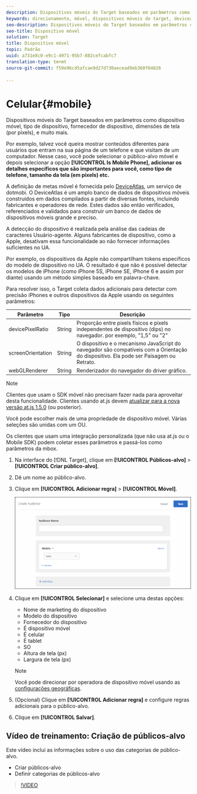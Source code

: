 ```yaml
---
description: Dispositivos móveis do Target baseados em parâmetros como dispositivo móvel, tipo de dispositivo, fornecedor de dispositivo, dimensões de tela (por pixels), e muito mais.
keywords: direcionamento, móvel, dispositivos móveis do target, deviceatlas, iphone, modelos do iphone, atlas do dispositivo, displaywidth, largura de exibição, altura de exibição, tipo de dispositivo, displayheight, celular, tablet, modelo do dispositivo
seo-description: Dispositivos móveis do Target baseados em parâmetros como dispositivo móvel, tipo de dispositivo, fornecedor de dispositivo, dimensões de tela (por pixels), e muito mais.
seo-title: Dispositivo móvel
solution: Target
title: Dispositivo móvel
topic: Padrão
uuid: a731e8c0-e9c1-4971-95b7-882cefcabfc7
translation-type: tm+mt
source-git-commit: f59e96cd5afcae9d27d730aecead9eb360f04026

---
```



# Celular{#mobile}

Dispositivos móveis do Target baseados em parâmetros como dispositivo móvel, tipo de dispositivo, fornecedor de dispositivo, dimensões de tela (por pixels), e muito mais.

Por exemplo, talvez você queira mostrar conteúdos diferentes para usuários que entram na sua página de um telefone e que visitam de um computador. Nesse caso, você pode selecionar o público-alvo móvel e depois selecionar a opção **[!UICONTROL Is Mobile Phone], adicionar os detalhes específicos que são importantes para você, como tipo de telefone, tamanho da tela (em pixels) etc.**

A definição de metas móvel é fornecida pelo [DeviceAtlas,](https://deviceatlas.com/device-data/user-agent-tester) um serviço de dotmobi. O DeviceAtlas é um amplo banco de dados de dispositivos móveis construídos em dados compilados a partir de diversas fontes, incluindo fabricantes e operadores de rede. Estes dados são então verificados, referenciados e validados para construir um banco de dados de dispositivos móveis grande e preciso.

A detecção do dispositivo é realizada pela análise das cadeias de caracteres Usuário-agente. Alguns fabricantes de dispositivo, como a Apple, desativam essa funcionalidade ao não fornecer informações suficientes no UA.

Por exemplo, os dispositivos da Apple não compartilham tokens específicos do modelo de dispositivo no UA. O resultado é que não é possível detectar os modelos de iPhone (como iPhone 5S, iPhone SE, iPhone 6 e assim por diante) usando um método simples baseado em palavra-chave.

Para resolver isso, o Target coleta dados adicionais para detectar com precisão iPhones e outros dispositivos da Apple usando os seguintes parâmetros:

| Parâmetro | Tipo | Descrição |
|--- |--- |--- |
| devicePixelRatio | String | Proporção entre pixels físicos e pixels independentes de dispositivo (dips) no navegador.  por exemplo, &quot;1,5&quot; ou &quot;2&quot; |
| screenOrientation | String | O dispositivo e o mecanismo JavaScript do navegador são compatíveis com a Orientação do dispositivo. Ela pode ser Paisagem ou Retrato. |
| webGLRenderer | String | Renderizador do navegador do driver gráfico. |

>[!NOTE]
>
>Clientes que usam o SDK móvel não precisam fazer nada para aproveitar desta funcionalidade. Clientes usando at.js devem [atualizar para a nova versão at.js 1.5.0](../../../c-implementing-target/c-implementing-target-for-client-side-web/target-atjs-versions.md#reference_DBB5EDB79EC44E558F9E08D4774A0F7A) (ou posterior).

Você pode escolher mais de uma propriedade de dispositivo móvel. Várias seleções são unidas com um OU.

Os clientes que usam uma integração personalizada (que não usa at.js ou o Mobile SDK) podem coletar esses parâmetros e passá-los como parâmetros da mbox.

1. Na interface do [!DNL Target], clique em **[!UICONTROL Públicos-alvo]** &gt; **[!UICONTROL Criar público-alvo]**.
1. Dê um nome ao público-alvo.
1. Clique em **[!UICONTROL Adicionar regra]** &gt; **[!UICONTROL Móvel]**.

   ![](assets/target_mobile.png)

1. Clique em **[!UICONTROL Selecionar]** e selecione uma destas opções:

   * Nome de marketing do dispositivo
   * Modelo do dispositivo
   * Fornecedor do dispositivo
   * É dispositivo móvel
   * É celular
   * É tablet
   * SO
   * Altura de tela (px)
   * Largura de tela (px)
   >[!NOTE]
   >
   >Você pode direcionar por operadora de dispositivo móvel usando as [configurações geográficas](../../../c-target/c-audiences/c-target-rules/geo.md#concept_5B4D99DE685348FB877929EE0F942670).

1. (Opcional) Clique em **[!UICONTROL Adicionar regra]** e configure regras adicionais para o público-alvo.
1. Clique em **[!UICONTROL Salvar]**.

## Vídeo de treinamento: Criação de públicos-alvo

Este vídeo inclui as informações sobre o uso das categorias de público-alvo.

* Criar públicos-alvo
* Definir categorias de públicos-alvo

>[!VIDEO](https://video.tv.adobe.com/v/17392)
